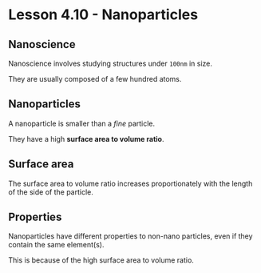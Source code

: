 # Lesson 4.10 - Nanoparticles

## Nanoscience

Nanoscience involves studying structures under `100nm` in size.

They are usually composed of a few hundred atoms.

## Nanoparticles

A nanoparticle is smaller than a *fine* particle.

They have a high **surface area to volume ratio**.

## Surface area

The surface area to volume ratio increases proportionately with the length of the side of the particle.

## Properties

Nanoparticles have different properties to non-nano particles, even if they contain the same element(s).

This is because of the high surface area to volume ratio.
